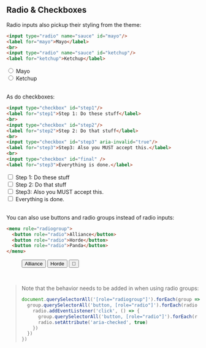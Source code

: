 <section>

## Radio & Checkboxes

Radio inputs also pickup their styling from the theme:

```html
<input type="radio" name="sauce" id="mayo"/>
<label for="mayo">Mayo</label>
<br>
<input type="radio" name="sauce" id="ketchup"/>
<label for="ketchup">Ketchup</label>
```

<div role="presentation">
  <input type="radio" name="sauce" id="mayo"/>
  <label for="mayo">Mayo</label>
  <br>
  <input type="radio" name="sauce" id="ketchup"/>
  <label for="ketchup">Ketchup</label>
</div>

<br>

As do checkboxes:

```html
<input type="checkbox" id="step1"/>
<label for="step1">Step 1: Do these stuff</label>
<br>
<input type="checkbox" id="step2"/>
<label for="step2">Step 2: Do that stuff</label>
<br>
<input type="checkbox" id="step3" aria-invalid="true"/>
<label for="step3">Step3: Also you MUST accept this.</label>
<br>
<input type="checkbox" id="final" />
<label for="step3">Everything is done.</label>
```

<div role="presentation" id="checkbox-pres">
  <input type="checkbox" id="step1"/>
  <label for="step1">Step 1: Do these stuff</label>
  <br>
  <input type="checkbox" id="step2"/>
  <label for="step2">Step 2: Do that stuff</label>
  <br>
  <input type="checkbox" id="step3" aria-invalid="true"/>
  <label for="step3">Step3: Also you MUST accept this.</label>
  <br>
  <input type="checkbox" id="final" />
  <label for="step3">Everything is done.</label>
</div>

<script>
  const all = document.querySelector('#checkbox-pres input#final');
  const checked = [false, false, false]
  document.querySelectorAll('#checkbox-pres input:not(#final)').forEach((ch, index) => {
    ch.addEventListener('click', () => {
      checked[index] = ch.checked
      all.checked = checked.every(_ => _)
      all.indeterminate = checked.some(_ => _) && !all.checked
    })
  })
</script>

<br>

You can also use buttons and radio groups instead of radio inputs:

```html
<menu role="radiogroup">
  <button role="radio">Alliance</button>
  <button role="radio">Horde</button>
  <button role="radio">Panda</button>
</menu>
```

<div role="presentation">
  <menu role="radiogroup">
    <button role="radio">Alliance</button>
    <button role="radio">Horde</button>
    <button role="radio" aria-label="Panda">🐼</button>
  </menu>
</div>

<br>

> Note that the behavior needs to be added in when using radio groups:
>
> ```js
> document.querySelectorAll('[role="radiogroup"]').forEach(group => {
>   group.querySelectorAll('button, [role="radio"]').forEach(radio => {
>     radio.addEventListener('click', () => {
>       group.querySelectorAll('button, [role="radio"]').forEach(r => r.setAttribute('aria-checked', false))
>       radio.setAttribute('aria-checked', true)
>     })
>   })
> })
> ```

</section>